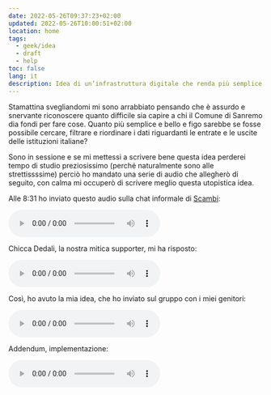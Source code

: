 ```yaml
---
date: 2022-05-26T09:37:23+02:00
updated: 2022-05-26T10:00:51+02:00
location: home
tags:
  - geek/idea
  - draft
  - help
toc: false
lang: it
description: Idea di un’infrastruttura digitale che renda più semplice ed equo cercare e analizzare le spese e le entrate degli enti pubblici italiani, in particolare i comuni
---
```

Stamattina svegliandomi mi sono arrabbiato pensando che è assurdo e snervante riconoscere quanto difficile sia capire a chi il Comune di Sanremo dia fondi per fare cose. Quanto più semplice e bello e figo sarebbe se fosse possibile cercare, filtrare e riordinare i dati riguardanti le entrate e le uscite delle istituzioni italiane?

Sono in sessione e se mi mettessi a scrivere bene questa idea perderei tempo di studio preziosissimo (perché naturalmente sono alle strettissssime) perciò ho mandato una serie di audio che allegherò di seguito, con calma mi occuperò di scrivere meglio questa utopistica idea.

Alle <time datetime='2022-05-26T08:31:37+02:00'>8:31</time> ho inviato questo audio sulla chat informale di [Scambi](https://scambi.org):

<audio
	controls
	src='/db-pa-trasparente/problema.ogg' type='audio/ogg' title='Il problema'>
	<a href='/db-pa-trasparente/problema.ogg' target='_blank'>Il problema</a>
</audio>

Chicca Dedali, la nostra mitica supporter, mi ha risposto:

<audio
	controls
	src='/db-pa-trasparente/chicca.ogg' type='audio/ogg' title='La risposta di Chicca al mio audio arrabbiato'>
	<a href='/db-pa-trasparente/chicca.ogg' target='_blank'>La risposta di Chicca</a>
</audio>

Così, ho avuto la mia idea, che ho inviato sul gruppo con i miei genitori:

<audio
	controls
	src='/db-pa-trasparente/idea.m4a' type='audio/m4a' title='Concept database'>
	<a href='/db-pa-trasparente/idea.m4a' target='_blank'>Idea database</a>
</audio>

Addendum, implementazione:

<audio
	controls
	src='/db-pa-trasparente/implementazione.m4a' type='audio/m4a' title='Implementazione da parte di un ente terzo'>
	<a href='/db-pa-trasparente/implementazione.m4a' target='_blank'>Idea database</a>
</audio>
